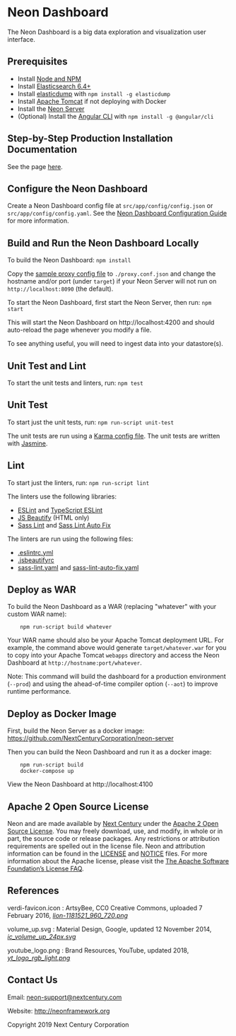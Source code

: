 # Neon Dashboard

The Neon Dashboard is a big data exploration and visualization user interface.

## Prerequisites

* Install [Node and NPM](https://nodejs.org/en/)
* Install [Elasticsearch 6.4+](https://www.elastic.co/products/elasticsearch)
* Install [elasticdump](https://www.npmjs.com/package/elasticdump) with `npm install -g elasticdump`
* Install [Apache Tomcat](http://tomcat.apache.org/) if not deploying with Docker
* Install the [Neon Server](https://github.com/NextCenturyCorporation/neon-server)
* (Optional) Install the [Angular CLI](https://github.com/angular/angular-cli) with `npm install -g @angular/cli`

## Step-by-Step Production Installation Documentation

See the page [here](./STEP_BY_STEP_INSTALLATION.md).

## Configure the Neon Dashboard

Create a Neon Dashboard config file at `src/app/config/config.json` or `src/app/config/config.yaml`.  See the [Neon Dashboard Configuration Guide](./DASHBOARD_CONFIGURATION_GUIDE.md) for more information.

## Build and Run the Neon Dashboard Locally

To build the Neon Dashboard: `npm install`

Copy the [sample proxy config file](./sample.proxy.conf.json) to `./proxy.conf.json` and change the hostname and/or port (under `target`) if your Neon Server will not run on `http://localhost:8090` (the default).

To start the Neon Dashboard, first start the Neon Server, then run: `npm start`

This will start the Neon Dashboard on http://localhost:4200 and should auto-reload the page whenever you modify a file.

To see anything useful, you will need to ingest data into your datastore(s).

## Unit Test and Lint

To start the unit tests and linters, run: `npm test`

## Unit Test

To start just the unit tests, run: `npm run-script unit-test`

The unit tests are run using a [Karma config file](./karma.conf.js).  The unit tests are written with [Jasmine](https://jasmine.github.io/).

## Lint

To start just the linters, run: `npm run-script lint`

The linters use the following libraries:
- [ESLint](https://eslint.org/) and [TypeScript ESLint](https://github.com/typescript-eslint/typescript-eslint)
- [JS Beautify](https://github.com/beautify-web/js-beautify) (HTML only)
- [Sass Lint](https://github.com/sasstools/sass-lint) and [Sass Lint Auto Fix](https://github.com/srowhani/sass-lint-auto-fix)

The linters are run using the following files:
- [.eslintrc.yml](./.eslintrc.yml)
- [.jsbeautifyrc](./.jsbeautifyrc)
- [sass-lint.yaml](./sass-lint.yaml) and [sass-lint-auto-fix.yaml](./sass-lint-auto-fix.yaml)

## Deploy as WAR

To build the Neon Dashboard as a WAR (replacing "whatever" with your custom WAR name):

        npm run-script build whatever

Your WAR name should also be your Apache Tomcat deployment URL.  For example, the command above would generate `target/whatever.war` for you to copy into your Apache Tomcat `webapps` directory and access the Neon Dashboard at `http://hostname:port/whatever`.

Note:  This command will build the dashboard for a production environment (`--prod`) and using the ahead-of-time compiler option (`--aot`) to improve runtime performance.

## Deploy as Docker Image

First, build the Neon Server as a docker image:  https://github.com/NextCenturyCorporation/neon-server

Then you can build the Neon Dashboard and run it as a docker image:

        npm run-script build
        docker-compose up

View the Neon Dashboard at http://localhost:4100

## Apache 2 Open Source License

Neon and  are made available by [Next Century](http://www.nextcentury.com) under the [Apache 2 Open Source License](http://www.apache.org/licenses/LICENSE-2.0.txt). You may freely download, use, and modify, in whole or in part, the source code or release packages. Any restrictions or attribution requirements are spelled out in the license file. Neon and  attribution information can be found in the [LICENSE](./LICENSE) and [NOTICE](./NOTICE.md) files. For more information about the Apache license, please visit the [The Apache Software Foundation’s License FAQ](http://www.apache.org/foundation/license-faq.html).

## References

verdi-favicon.icon : ArtsyBee, CC0 Creative Commons, uploaded 7 February 2016, [*lion-1181521_960_720.png*](https://pixabay.com/en/lion-egyptian-ancient-egypt-1181521/)

volume_up.svg : Material Design, Google, updated 12 November 2014, [*ic_volume_up_24px.svg*](https://github.com/google/material-design-icons/blob/master/av/svg/production/ic_volume_up_24px.svg)

youtube_logo.png : Brand Resources, YouTube, updated 2018, [*yt_logo_rgb_light.png*](https://www.youtube.com/yt/about/brand-resources/#logos-icons-colors)

## Contact Us

Email: neon-support@nextcentury.com

Website: http://neonframework.org

Copyright 2019 Next Century Corporation
